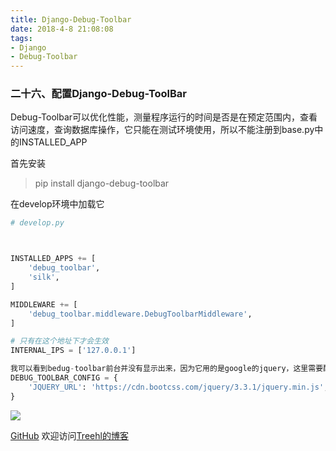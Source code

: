 ```yaml
---
title: Django-Debug-Toolbar
date: 2018-4-8 21:08:08
tags:
- Django
- Debug-Toolbar
---
```

### **二十六、配置Django-Debug-ToolBar**


Debug-Toolbar可以优化性能，测量程序运行的时间是否是在预定范围内，查看访问速度，查询数据库操作，它只能在测试环境使用，所以不能注册到base.py中的INSTALLED_APP


首先安装

> pip install django-debug-toolbar


在develop环境中加载它


```python
# develop.py



INSTALLED_APPS += [
    'debug_toolbar',
    'silk',
]

MIDDLEWARE += [
    'debug_toolbar.middleware.DebugToolbarMiddleware',
]

# 只有在这个地址下才会生效
INTERNAL_IPS = ['127.0.0.1']

我可以看到bedug-toolbar前台并没有显示出来，因为它用的是google的jquery，这里需要配置cdn
DEBUG_TOOLBAR_CONFIG = {
    'JQUERY_URL': 'https://cdn.bootcss.com/jquery/3.3.1/jquery.min.js',
}

```


![](http://m.qpic.cn/psb?/V10WDaE22S84Sl/gELlTwezkp5Z78OUFqC1NGHTbcS2Hc0.j7wzGGqAc0E!/b/dDABAAAAAAAA&bo=bAehAgAAAAADB.o!&rf=viewer_4)




[GitHub](https://github.com/Family-TreeSY/Myblog)
欢迎访问[Treehl的博客](https://family-treesy.github.io/)

